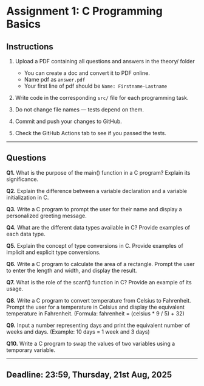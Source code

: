 # Assignment 1: C Programming Basics

## Instructions

1. Upload a PDF containing all questions and answers in the theory/ folder
    - You can create a doc and convert it to PDF online.
    - Name pdf as `answer.pdf`
    - Your first line of pdf should be `Name: Firstname-Lastname`

2. Write code in the corresponding `src/` file for each programming task.

3. Do not change file names — tests depend on them.

4. Commit and push your changes to GitHub.

5. Check the GitHub Actions tab to see if you passed the tests.

---

## Questions

**Q1.** What is the purpose of the main() function in a C program? Explain its significance.

**Q2.** Explain the difference between a variable declaration and a variable initialization in C.

**Q3.** Write a C program to prompt the user for their name and display a personalized greeting message.

**Q4.** What are the different data types available in C? Provide examples of each data type.

**Q5.** Explain the concept of type conversions in C. Provide examples of implicit and explicit type conversions.

**Q6.** Write a C program to calculate the area of a rectangle. Prompt the user to enter the length and width, and display the result.

**Q7.** What is the role of the scanf() function in C? Provide an example of its usage.

**Q8.** Write a C program to convert temperature from Celsius to Fahrenheit. Prompt the user for a temperature in Celsius and display the equivalent temperature in Fahrenheit. (Formula: fahrenheit = (celsius * 9 / 5) + 32)

**Q9.** Input a number representing days and print the equivalent number of weeks and days. (Example: 10 days = 1 week and 3 days)

**Q10.** Write a C program to swap the values of two variables using a temporary variable.

---

**Deadline:** 23:59, Thursday, 21st Aug, 2025
---
